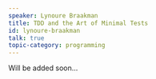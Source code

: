 ```yaml
---
speaker: Lynoure Braakman
title: TDD and the Art of Minimal Tests
id: lynoure-braakman
talk: true
topic-category: programming
---
```


<!--<a href="http://www.slideshare.net/Kevlin/the-error-of-our-ways">[Slides]</a>-->

Will be added soon...
